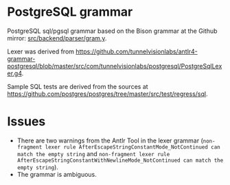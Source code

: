 # PostgreSQL grammar

PostgreSQL sql/pgsql grammar based on the
Bison grammar at the Github mirror: [src/backend/parser/gram.y](https://github.com/postgres/postgres/blob/9be4e5d293b554d8a0800790c57fc707a3b5cf0f/src/backend/parser/gram.y).

Lexer was derived from https://github.com/tunnelvisionlabs/antlr4-grammar-postgresql/blob/master/src/com/tunnelvisionlabs/postgresql/PostgreSqlLexer.g4.

Sample SQL tests are derived from the sources
at https://github.com/postgres/postgres/tree/master/src/test/regress/sql.

# Issues

* There are two warnings from the Antlr Tool in the lexer grammar
(`non-fragment lexer rule AfterEscapeStringConstantMode_NotContinued can match the empty string` and `non-fragment lexer rule AfterEscapeStringConstantWithNewlineMode_NotContinued can match the empty string`).
* The grammar is ambiguous.

